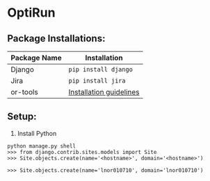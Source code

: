 # OptiRun

## Package Installations:

| Package Name | Installation          |
| ---          | ---                   |
| Django       | `pip install django`  |
| Jira         | `pip install jira`    |
| or-tools	   | [Installation guidelines](https://developers.google.com/optimization/installing#python "Installing or-tools - Installing from binaries - Python") |


## Setup:

1. Install Python

```
python manage.py shell
>>> from django.contrib.sites.models import Site
>>> Site.objects.create(name='<hostname>', domain='<hostname>')

>>> Site.objects.create(name='lnor010710', domain='lnor010710')
```
